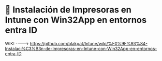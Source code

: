 # 📄 Instalación de Impresoras en Intune con Win32App en entornos entra ID
WIKI ----> https://github.com/blakpat/Intune/wiki/%F0%9F%93%84-Instalaci%C3%B3n-de-Impresoras-en-Intune-con-Win32App-en-entornos-entra-ID
